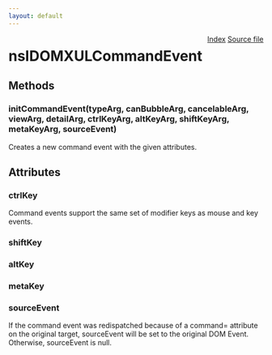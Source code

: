 ```yaml
---
layout: default
---
```

<div class='links' style='float:right'><a href="../index.html">Index</a>
<a href="http://dxr.mozilla.org/mozilla-central/source/dom/interfaces/xul/nsIDOMXULCommandEvent.idl">Source file</a>
</div>

# nsIDOMXULCommandEvent #

## Methods ##

### initCommandEvent(typeArg, canBubbleArg, cancelableArg, viewArg, detailArg, ctrlKeyArg, altKeyArg, shiftKeyArg, metaKeyArg, sourceEvent) ###
  
Creates a new command event with the given attributes.  
  

## Attributes ##

### ctrlKey ###
  
Command events support the same set of modifier keys as mouse and key  
events.  
  

### shiftKey ###

### altKey ###

### metaKey ###

### sourceEvent ###
  
If the command event was redispatched because of a command= attribute  
on the original target, sourceEvent will be set to the original DOM Event.  
Otherwise, sourceEvent is null.  
  
